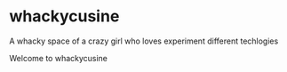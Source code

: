 # whackycusine
A whacky space of a crazy girl who loves experiment different techlogies

Welcome to whackycusine
